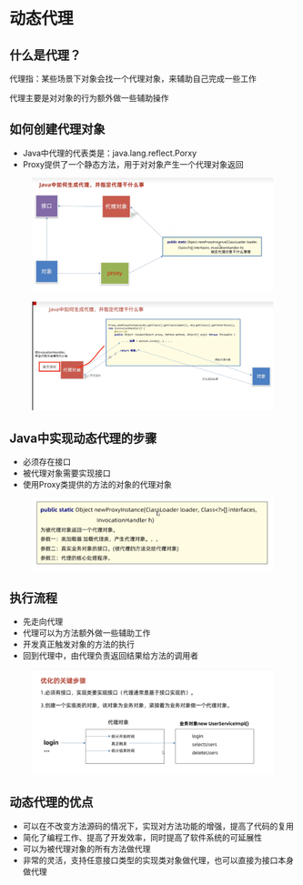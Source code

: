 # 动态代理

## 什么是代理？

代理指：某些场景下对象会找一个代理对象，来辅助自己完成一些工作

代理主要是对对象的行为额外做一些辅助操作

## 如何创建代理对象

* Java中代理的代表类是：java.lang.reflect.Porxy
* Proxy提供了一个静态方法，用于对对象产生一个代理对象返回

<figure><img src="../.gitbook/assets/image (3).png" alt=""><figcaption></figcaption></figure>

<figure><img src="../.gitbook/assets/image (5).png" alt=""><figcaption></figcaption></figure>

## Java中实现动态代理的步骤

* 必须存在接口
* 被代理对象需要实现接口
* 使用Proxy类提供的方法的对象的代理对象

<figure><img src="../.gitbook/assets/image (7).png" alt=""><figcaption></figcaption></figure>

## 执行流程

* 先走向代理
* 代理可以为方法额外做一些辅助工作
* 开发真正触发对象的方法的执行
* 回到代理中，由代理负责返回结果给方法的调用者

<figure><img src="../.gitbook/assets/image (4).png" alt=""><figcaption></figcaption></figure>

## 动态代理的优点

* 可以在不改变方法源码的情况下，实现对方法功能的增强，提高了代码的复用
* 简化了编程工作、提高了开发效率，同时提高了软件系统的可延展性
* 可以为被代理对象的所有方法做代理
* 非常的灵活，支持任意接口类型的实现类对象做代理，也可以直接为接口本身做代理
